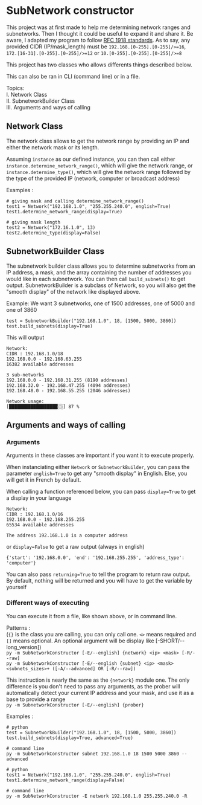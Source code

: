 # SubNetwork constructor

This project was at first made to help me determining 
network ranges and subnetworks. Then I thought it could 
be useful to expand it and share it.
Be aware, I adapted my program to follow 
[RFC 1918 standards](https://tools.ietf.org/html/rfc1918). 
As to say, any provided CIDR (IP/mask_length) must be `192.168.[0-255].[0-255]/>=16`, 
`172.[16-31].[0-255].[0-255]/>=12` or `10.[0-255].[0-255].[0-255]/>=8`

This project has two classes who allows differents things
described below.

This can also be ran in CLI (command line) or in a file.

Topics:\
I. Network Class\
II. SubnetworkBuilder Class\
III. Arguments and ways of calling

## Network Class

The network class allows to get the network range by providing an IP
and either the network mask or its length.

Assuming `instance` as our defined instance, 
you can then call either `instance.determine_network_range()`, which will give
the network range, or `instance.determine_type()`, which will give the network 
range followed by the type of the provided IP (network, computer or broadcast address)

Examples :
```
# giving mask and calling determine_network_range()
test1 = Network("192.168.1.0", "255.255.240.0", english=True)
test1.determine_network_range(display=True)

# giving mask length
test2 = Network("172.16.1.0", 13)
test2.determine_type(display=False)
```

## SubnetworkBuilder Class

The subnetwork builder class allows you to determine subnetworks
from an IP address, a mask, and the array containing the number of addresses 
you would like in each subnetwork. You can then call `build_subnets()` to get output.
SubnetworkBuilder is a subclass of Network, so you will also get the "smooth display"
of the network like displayed above.

Example:
We want 3 subnetworks, one of 1500 addresses, one of 5000 and one of 3860
```
test = SubnetworkBuilder("192.168.1.0", 18, [1500, 5000, 3860])
test.build_subnets(display=True)
```

This will output
```
Network:
CIDR : 192.168.1.0/18
192.168.0.0 - 192.168.63.255
16382 available addresses

3 sub-networks
192.168.0.0 - 192.168.31.255 (8190 addresses)
192.168.32.0 - 192.168.47.255 (4094 addresses)
192.168.48.0 - 192.168.55.255 (2046 addresses)

Network usage:
[██████████████████░░] 87 %
```

## Arguments and ways of calling

### Arguments
Arguments in these classes are important if you want it to execute properly.

When instanciating either `Network` or `SubnetworkBuilder`, you can pass the 
parameter `english=True` to get any "smooth display" in English. Else, 
you will get it in French by default.

When calling a function referenced below, you can pass `display=True` to get a display in your language
 ```
Network:
CIDR : 192.168.1.0/16
192.168.0.0 - 192.168.255.255
65534 available addresses

The address 192.168.1.0 is a computer address
```
 
 or `display=False` to get a raw output (always in english)
 ```
{'start': '192.168.0.0', 'end': '192.168.255.255', 'address_type': 'computer'}
```

You can also pass `returning=True` to tell the program to return raw output. 
By default, nothing will be returned and you will have to get the variable by yourself

### Different ways of executing
You can execute it from a file, like shown above, or in command line.

Patterns :\
(`{}` is the class you are calling, you can only call one. `<>` means required and `[]` means optional.
An optional argument will be display like \[-SHORT/--long_version])\
`py -m SubNetworkConstructor [-E/--english] {network} <ip> <mask> [-R/--raw]`\
`py -m SubNetworkConstructor [-E/--english {subnet} <ip> <mask> <subnets_sizes>+ ([-A/--advanced] OR [-R/--raw])`

This instruction is nearly the same as the `{network}` module one. The only difference is you don't need to 
pass any arguments, as the prober will automatically detect your current IP address and your mask, 
and use it as a base to provide a range\
`py -m SubnetworkConstructor [-E/--english] {prober}`

Examples :
```
# python
test = SubnetworkBuilder("192.168.1.0", 18, [1500, 5000, 3860])
test.build_subnets(display=True, advanced=True)

# command line
py -m SubNetworkConstructor subnet 192.168.1.0 18 1500 5000 3860 --advanced
```

```
# python
test1 = Network("192.168.1.0", "255.255.240.0", english=True)
test1.determine_network_range(display=False)

# command line
py -m SubNetworkConstructor -E network 192.168.1.0 255.255.240.0 -R
```